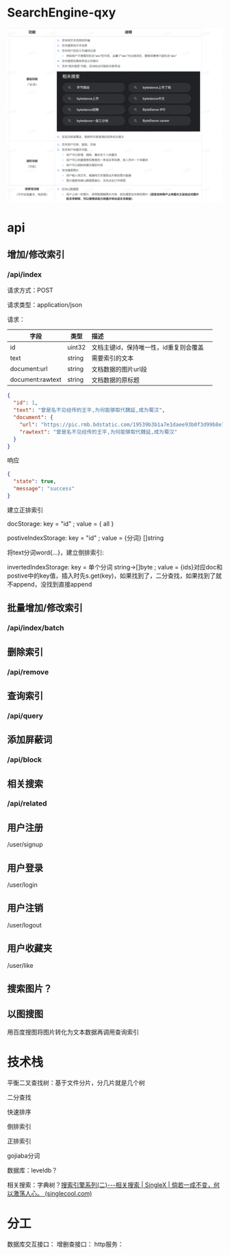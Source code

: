 # SearchEngine-qxy

![image-20220516172943249](README.assets/image-20220516172943249.png)

# api

## 增加/修改索引

### /api/index

请求方式：POST

请求类型：application/json

请求：

| 字段             | 类型   | 描述                                   |      |
| ---------------- | ------ | :------------------------------------- | ---- |
| id               | uint32 | 文档主键id，保持唯一性，id重复则会覆盖 |      |
| text             | string | 需要索引的文本                         |      |
| document:url     | string | 文档数据的图片url段                    |      |
| document:rawtext | string | 文档数据的原标题                       |      |

```json
{
  "id": 1,
  "text": "曾是名不见经传的王平,为何能够取代魏延,成为蜀汉",
  "document": {
    "url": "https://pic.rmb.bdstatic.com/19539b3b1a7e1daee93b0f3d99b8e795.png",
    "rawtext": "曾是名不见经传的王平,为何能够取代魏延,成为蜀汉"
  }
}
```

响应

```json
{
  "state": true,
  "message": "success"
}
```

建立正排索引

docStorage: key = "id" ; value = { all }

postiveIndexStorage: key = "id" ; value = {分词} []string

将text分词word{...}，建立倒排索引:

invertedIndexStorage: key = 单个分词 string->[]byte ; value = {ids}对应doc和postive中的key值，插入时先s.get(key)，如果找到了，二分查找，如果找到了就不append，没找到直接append


## 批量增加/修改索引

### /api/index/batch

## 删除索引

### /api/remove

## 查询索引

### /api/query

## 添加屏蔽词

### /api/block

## 相关搜索

### /api/related

## 用户注册

/user/signup

## 用户登录

/user/login

## 用户注销

/user/logout

## 用户收藏夹

/user/like

## 搜索图片？

## 以图搜图

用百度搜图将图片转化为文本数据再调用查询索引

# 技术栈

平衡二叉查找树：基于文件分片，分几片就是几个树

二分查找

快速排序

倒排索引

正排索引

gojiaba分词

数据库：leveldb？

相关搜索：字典树？[搜索引擎系列(二)---相关搜索 | SingleX | 倘若一成不变，何以激荡人心。 (singlecool.com)](https://singlecool.com/2017/07/29/RelevantSearch/)

# 分工

数据库交互接口：
增删查接口：
http服务：

